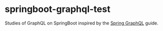 # springboot-graphql-test

Studies of GraphQL on SpringBoot inspired by the [Spring GraphQL](https://spring.io/guides/gs/graphql-server/) guide.

